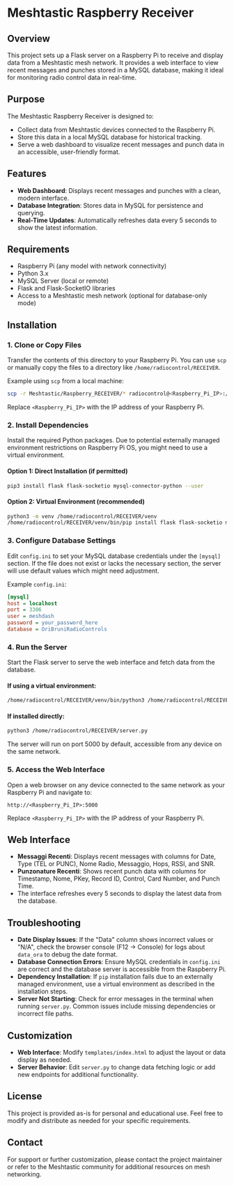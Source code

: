 # Meshtastic Raspberry Receiver

## Overview
This project sets up a Flask server on a Raspberry Pi to receive and display data from a Meshtastic mesh network. It provides a web interface to view recent messages and punches stored in a MySQL database, making it ideal for monitoring radio control data in real-time.

## Purpose
The Meshtastic Raspberry Receiver is designed to:
- Collect data from Meshtastic devices connected to the Raspberry Pi.
- Store this data in a local MySQL database for historical tracking.
- Serve a web dashboard to visualize recent messages and punch data in an accessible, user-friendly format.

## Features
- **Web Dashboard**: Displays recent messages and punches with a clean, modern interface.
- **Database Integration**: Stores data in MySQL for persistence and querying.
- **Real-Time Updates**: Automatically refreshes data every 5 seconds to show the latest information.

## Requirements
- Raspberry Pi (any model with network connectivity)
- Python 3.x
- MySQL Server (local or remote)
- Flask and Flask-SocketIO libraries
- Access to a Meshtastic mesh network (optional for database-only mode)

## Installation

### 1. Clone or Copy Files
Transfer the contents of this directory to your Raspberry Pi. You can use `scp` or manually copy the files to a directory like `/home/radiocontrol/RECEIVER`.

Example using `scp` from a local machine:
```bash
scp -r Meshtastic/Raspberry_RECEIVER/* radiocontrol@<Raspberry_Pi_IP>:/home/radiocontrol/RECEIVER/
```
Replace `<Raspberry_Pi_IP>` with the IP address of your Raspberry Pi.

### 2. Install Dependencies
Install the required Python packages. Due to potential externally managed environment restrictions on Raspberry Pi OS, you might need to use a virtual environment.

#### Option 1: Direct Installation (if permitted)
```bash
pip3 install flask flask-socketio mysql-connector-python --user
```

#### Option 2: Virtual Environment (recommended)
```bash
python3 -m venv /home/radiocontrol/RECEIVER/venv
/home/radiocontrol/RECEIVER/venv/bin/pip install flask flask-socketio mysql-connector-python
```

### 3. Configure Database Settings
Edit `config.ini` to set your MySQL database credentials under the `[mysql]` section. If the file does not exist or lacks the necessary section, the server will use default values which might need adjustment.

Example `config.ini`:
```ini
[mysql]
host = localhost
port = 3306
user = meshdash
password = your_password_here
database = OriBruniRadioControls
```

### 4. Run the Server
Start the Flask server to serve the web interface and fetch data from the database.

#### If using a virtual environment:
```bash
/home/radiocontrol/RECEIVER/venv/bin/python3 /home/radiocontrol/RECEIVER/server.py
```

#### If installed directly:
```bash
python3 /home/radiocontrol/RECEIVER/server.py
```

The server will run on port 5000 by default, accessible from any device on the same network.

### 5. Access the Web Interface
Open a web browser on any device connected to the same network as your Raspberry Pi and navigate to:
```
http://<Raspberry_Pi_IP>:5000
```
Replace `<Raspberry_Pi_IP>` with the IP address of your Raspberry Pi.

## Web Interface
- **Messaggi Recenti**: Displays recent messages with columns for Date, Type (TEL or PUNC), Nome Radio, Messaggio, Hops, RSSI, and SNR.
- **Punzonature Recenti**: Shows recent punch data with columns for Timestamp, Nome, PKey, Record ID, Control, Card Number, and Punch Time.
- The interface refreshes every 5 seconds to display the latest data from the database.

## Troubleshooting
- **Date Display Issues**: If the "Data" column shows incorrect values or "N/A", check the browser console (F12 -> Console) for logs about `data_ora` to debug the date format.
- **Database Connection Errors**: Ensure MySQL credentials in `config.ini` are correct and the database server is accessible from the Raspberry Pi.
- **Dependency Installation**: If `pip` installation fails due to an externally managed environment, use a virtual environment as described in the installation steps.
- **Server Not Starting**: Check for error messages in the terminal when running `server.py`. Common issues include missing dependencies or incorrect file paths.

## Customization
- **Web Interface**: Modify `templates/index.html` to adjust the layout or data display as needed.
- **Server Behavior**: Edit `server.py` to change data fetching logic or add new endpoints for additional functionality.

## License
This project is provided as-is for personal and educational use. Feel free to modify and distribute as needed for your specific requirements.

## Contact
For support or further customization, please contact the project maintainer or refer to the Meshtastic community for additional resources on mesh networking.
